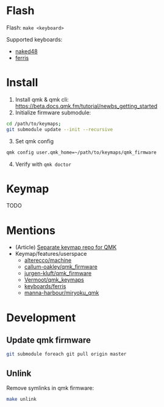 # Flash

Flash: `make <keyboard>`

Supported keyboards:

- [naked48](https://github.com/qmk/qmk_firmware/tree/master/keyboards/naked48)
- [ferris](https://github.com/qmk/qmk_firmware/tree/master/keyboards/naked48)

# Install

1. Install qmk & qmk cli: https://beta.docs.qmk.fm/tutorial/newbs_getting_started
2. Initialize firmware submodule:
  ```sh
  cd /path/to/keymaps;
  git submodule update --init --recursive
  ```
3. Set qmk config
  ```sh
  qmk config user.qmk_home=~/path/to/keymaps/qmk_firmware
  ```
4. Verify with `qmk doctor`

# Keymap

TODO

# Mentions

- (Article) [Separate keymap repo for QMK](https://medium.com/@patrick.elmquist/separate-keymap-repo-for-qmk-136ff5a419bd)
- Keymap/features/userspace
  - [alterecco/machine](https://github.com/alterecco/machine/tree/main/qmk)
  - [callum-oakley/qmk_firmware](https://github.com/callum-oakley/qmk_firmware/tree/master/users/callum)
  - [jurgen-kluft/qmk_firmware](https://github.com/jurgen-kluft/qmk_firmware/blob/jurgen/keyboards/kyria/keymaps/jurgen-kluft/)
  - [Vermoot/qmk_keymaps](https://github.com/Vermoot/qmk_keymaps/blob/master/kyria/keymaps/Vermoot/)
  - [keyboards/ferris](https://github.com/qmk/qmk_firmware/tree/master/keyboards/ferris/keymaps/default)
  - [manna-harbour/miryoku_qmk](https://github.com/manna-harbour/miryoku_qmk/tree/miryoku/users/manna-harbour_miryoku)

# Development

## Update qmk firmware

```sh
git submodule foreach git pull origin master
```

## Unlink

Remove symlinks in qmk firmware:

```sh
make unlink
```
